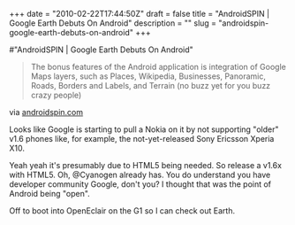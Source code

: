 +++
date = "2010-02-22T17:44:50Z"
draft = false
title = "AndroidSPIN | Google Earth Debuts On Android"
description = ""
slug = "androidspin-google-earth-debuts-on-android"
+++

#"AndroidSPIN | Google Earth Debuts On Android"


 <div class="posterous_bookmarklet_entry">
 <blockquote class="posterous_medium_quote">The bonus features of the Android application is integration of Google Maps layers, such as Places, Wikipedia, Businesses, Panoramic, Roads, Borders and Labels, and Terrain (no buzz yet for you buzz crazy people)</blockquote>

<div class="posterous_quote_citation">via <a href="http://www.androidspin.com/2010/02/22/google-earth-debuts-on-android/">androidspin.com</a></div>
 <p>Looks like Google is starting to pull a Nokia on it by not supporting "older" v1.6 phones like, for example, the not-yet-released Sony Ericsson Xperia X10.
</p><p>Yeah yeah it's presumably due to HTML5 being needed. So release a v1.6x with HTML5. Oh, @Cyanogen already has. You do understand you have developer community Google, don't you? I thought that was the point of Android being "open".
</p><p>Off to boot into OpenEclair on the G1 so I can check out Earth.</p></div>
 